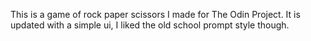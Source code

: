 This is a game of rock paper scissors I made for The Odin Project.
It is updated with a simple ui, I liked the old school prompt style though.
